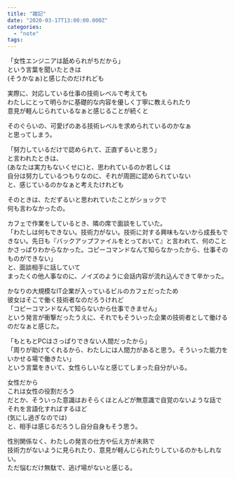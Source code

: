 ```yaml
---
title: "雑記"
date: "2020-03-17T13:00:00.000Z"
categories: 
  - "note"
tags: 
---
```


「女性エンジニアは舐められがちだから」  
という言葉を聞いたときは  
(そうかなぁ)と感じたのだけれども

実際に、対応している仕事の技術レベルで考えても  
わたしにとって明らかに基礎的な内容を優しく丁寧に教えられたり  
意見が軽んじられているなぁと感じることが続くと

そのぐらいの、可愛げのある技術レベルを求められているのかなぁ  
と思ってしまう。

「努力しているだけで認められて、正直ずるいと思う」  
と言われたときは、  
(あなたは実力もないくせに)と、思われているのか若しくは  
自分は努力しているつもりなのに、それが周囲に認められていない  
と、感じているのかなぁと考えたけれども

そのときは、ただずるいと思われていたことがショックで  
何も言わなかったの。

カフェで作業をしているとき、隣の席で面談をしていた。  
「わたしは何もできない。技術力がない。技術に対する興味もないから成長もできない。先日も『バックアップファイルをとっておいて』と言われて、何のことかさっぱりわからなかった。コピーコマンドなんて知らなかったから、仕事そのものができない」  
と、面談相手に話していて  
まったくの他人事なのに、ノイズのように会話内容が流れ込んできて辛かった。

かなりの大規模なIT企業が入っているビルのカフェだったため  
彼女はそこで働く技術者なのだろうけれど  
「コピーコマンドなんて知らないから仕事できません」  
という発言が衝撃だったうえに、それでもそういった企業の技術者として働けるのだなぁと感じた。

「もともとPCはさっぱりできない人間だったから」  
「周りが助けてくれるから、わたしには人間力があると思う。そういった能力をいかせる場で働きたい」  
という言葉をきいて、女性らしいなと感じてしまった自分がいる。

女性だから  
これは女性の役割だろう  
だとか、そういった意識はおそらくほとんどが無意識で自覚のないような話で  
それを言語化すればするほど  
(気にし過ぎなのでは)  
と、相手は感じるだろうし自分自身もそう思う。

性別関係なく、わたしの発言の仕方や伝え方が未熟で  
技術力がないように見られたり、意見が軽んじられたりしているのかもしれない。  
ただ悩むだけ無駄で、逃げ場がないと感じる。
